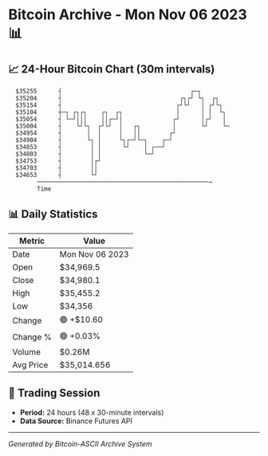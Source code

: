 # Bitcoin Archive - Mon Nov 06 2023 📊

## 📈 24-Hour Bitcoin Chart (30m intervals)

```
  $35255      ┤                                    ┌─┐         
  $35204      ┤                                 ┌┐┌┘ └┐  ┌┐    
  $35154      ┤                                ┌┘└┘   │ ┌┘└┐   
  $35104      ┼─┐ ┌┐┌┐    ┌┐  ┌┐               │      │ │  └┐  
  $35054      ┤ └─┘│││    ││┌─┘│              ┌┘      │┌┘   │  
  $35004      ┤    └┘└┐  ┌┘└┘  │   ┌┐         │       └┘    └─ 
  $34954      ┤       │  │     │   ││        ┌┘                
  $34904      ┤       └┐ │     └┐┌─┘└─┐    ┌─┘                 
  $34853      ┤        │ │      └┘    │ ┌──┘                   
  $34803      ┤        │ │            └─┘                      
  $34753      ┤        │┌┘                                     
  $34703      ┤        ││                                      
  $34653      ┤        └┘                                      
        ────────────────────────────────────────────────→
        Time
```

## 📊 Daily Statistics

| Metric | Value |
|--------|-------|
| Date | Mon Nov 06 2023 |
| Open | $34,969.5 |
| Close | $34,980.1 |
| High | $35,455.2 |
| Low | $34,356 |
| Change | 🟢 +$10.60 |
| Change % | 🟢 +0.03% |
| Volume | $0.26M |
| Avg Price | $35,014.656 |

## 📅 Trading Session

- **Period:** 24 hours (48 x 30-minute intervals)
- **Data Source:** Binance Futures API

---
*Generated by Bitcoin-ASCII Archive System*
